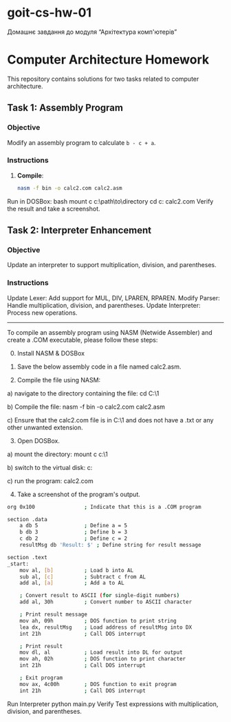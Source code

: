 # goit-cs-hw-01
Домашнє завдання до модуля “Архітектура комп'ютерів”

# Computer Architecture Homework

This repository contains solutions for two tasks related to computer architecture.

## Task 1: Assembly Program

### Objective
Modify an assembly program to calculate `b - c + a`.

### Instructions
1. **Compile**:
   ```bash
   nasm -f bin -o calc2.com calc2.asm
   ```
Run in DOSBox:
bash
mount c c:\path\to\directory
cd c:
calc2.com
Verify the result and take a screenshot.

## Task 2: Interpreter Enhancement

### Objective
Update an interpreter to support multiplication, division, and parentheses.

### Instructions
Update Lexer: Add support for MUL, DIV, LPAREN, RPAREN.
Modify Parser: Handle multiplication, division, and parentheses.
Update Interpreter: Process new operations.
__________________________________________________________________________________________________________________________________________________________________________________________________________________________________

To compile an assembly program using NASM (Netwide Assembler) and create a .COM executable, please follow these steps:

0. Install NASM & DOSBox
   
1.	Save the below assembly code in a file named calc2.asm.

2.	 Compile the file using NASM:
   
a)	navigate to the directory containing the file:
cd C:\1

b)	Compile the file:
nasm -f bin -o calc2.com calc2.asm

c)	Ensure that the calc2.com file is in C:\1 and does not have a .txt or any other unwanted extension.

3.	Open DOSBox.
   
a)	mount the directory:
mount c c:\1

b)	switch to the virtual disk:
c:

c)	run the program:
calc2.com

4.	Take a screenshot of the program's output.

```bash
org 0x100                ; Indicate that this is a .COM program

section .data
    a db 5               ; Define a = 5
    b db 3               ; Define b = 3
    c db 2               ; Define c = 2
    resultMsg db 'Result: $' ; Define string for result message

section .text
_start:
    mov al, [b]          ; Load b into AL
    sub al, [c]          ; Subtract c from AL
    add al, [a]          ; Add a to AL

    ; Convert result to ASCII (for single-digit numbers)
    add al, 30h          ; Convert number to ASCII character

    ; Print result message
    mov ah, 09h          ; DOS function to print string
    lea dx, resultMsg    ; Load address of resultMsg into DX
    int 21h              ; Call DOS interrupt

    ; Print result
    mov dl, al           ; Load result into DL for output
    mov ah, 02h          ; DOS function to print character
    int 21h              ; Call DOS interrupt

    ; Exit program
    mov ax, 4c00h        ; DOS function to exit program
    int 21h              ; Call DOS interrupt
```

Run Interpreter
python main.py
Verify
Test expressions with multiplication, division, and parentheses.
